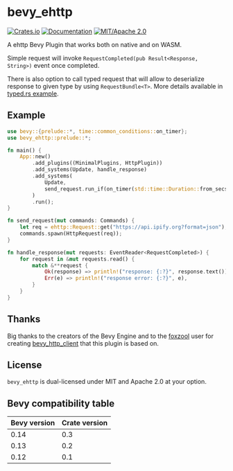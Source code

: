 # bevy_ehttp

[![Crates.io](https://img.shields.io/crates/v/bevy_ehttp)](https://crates.io/crates/bevy_ehttp)
[![Documentation](https://docs.rs/bevy_ehttp/badge.svg)](https://docs.rs/bevy_ehttp)
[![MIT/Apache 2.0](https://img.shields.io/badge/license-MIT%2FApache-blue.svg)](https://github.com/bevy_ehttp/bevy_ehttp#license)

A ehttp Bevy Plugin that works both on native and on WASM.

Simple request will invoke `RequestCompleted(pub Result<Response, String>)` event once completed.

There is also option to call typed request that will allow to deserialize response to given type by using `RequestBundle<T>`. More details available in [typed.rs example](examples/typed.rs).

## Example

```rust
use bevy::{prelude::*, time::common_conditions::on_timer};
use bevy_ehttp::prelude::*;

fn main() {
    App::new()
        .add_plugins((MinimalPlugins, HttpPlugin))
        .add_systems(Update, handle_response)
        .add_systems(
            Update,
            send_request.run_if(on_timer(std::time::Duration::from_secs(1))),
        )
        .run();
}

fn send_request(mut commands: Commands) {
    let req = ehttp::Request::get("https://api.ipify.org?format=json");
    commands.spawn(HttpRequest(req));
}

fn handle_response(mut requests: EventReader<RequestCompleted>) {
    for request in &mut requests.read() {
        match &**request {
            Ok(response) => println!("response: {:?}", response.text()),
            Err(e) => println!("response error: {:?}", e),
        }
    }
}

```

## Thanks

Big thanks to the creators of the Bevy Engine and to the [foxzool](https://github.com/foxzool) user for creating [bevy_http_client](https://github.com/foxzool/bevy_http_client) that this plugin is based on.

## License

`bevy_ehttp` is dual-licensed under MIT and Apache 2.0 at your option.

## Bevy compatibility table

Bevy version | Crate version
--- | ---
0.14 | 0.3
0.13 | 0.2
0.12 | 0.1